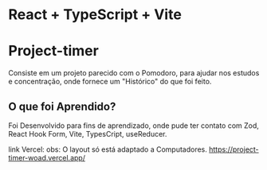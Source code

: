 # React + TypeScript + Vite

# Project-timer
Consiste em um projeto parecido com o Pomodoro, para ajudar nos estudos e concentração, onde fornece um "Histórico" do que foi feito.
## O que foi Aprendido?
Foi Desenvolvido para fins de aprendizado, onde pude ter contato com Zod, React Hook Form, Vite, TypesCript, useReducer.

link Vercel: obs: O layout só está adaptado a Computadores. 
https://project-timer-woad.vercel.app/
